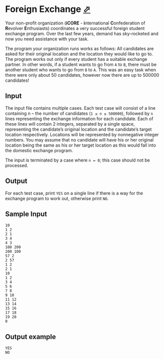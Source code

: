 # Foreign Exchange [⬀](https://onlinejudge.org/index.php?option=com_onlinejudge&Itemid=8&category=19&page=show_problem&problem=1704)

Your non-profit organization (**iCORE** - **i**nternational **C**onfederation of **R**evolver **E**nthusiasts) coordinates a very successful foreign student exchange program. Over the last few years, demand has sky-rocketed and now you need assistance with your task.

The program your organization runs works as follows: All candidates are asked for their original location and the location they would like to go to. The program works out only if every student has a suitable exchange partner. In other words, if a student wants to go from `A` to `B`, there must be another student who wants to go from `B` to `A`. This was an easy task when there were only about 50 candidates, however now there are up to 500000 candidates!

## Input

The input file contains multiple cases. Each test case will consist of a line containing n – the number of candidates (`1 ≤ n ≤ 500000`), followed by `n` lines representing the exchange information for each candidate. Each of these lines will contain 2 integers, separated by a single space, representing the candidate’s original location and the candidate’s target location respectively. Locations will be represented by nonnegative integer numbers. You may assume that no candidate will have his or her original location being the same as his or her target location as this would fall into the domestic exchange program.

The input is terminated by a case where `n = 0`; this case should not be processed.

## Output

For each test case, print `YES` on a single line if there is a way for the exchange program to work out, otherwise print `NO`.

## Sample Input
```
10
1 2
2 1
3 4
4 3
100 200
200 100
57 2
2 57
1 2
2 1
10
1 2
3 4
5 6
7 8
9 10
11 12
13 14
15 16
17 18
19 20
0
```

## Output example
```
YES
NO
```
